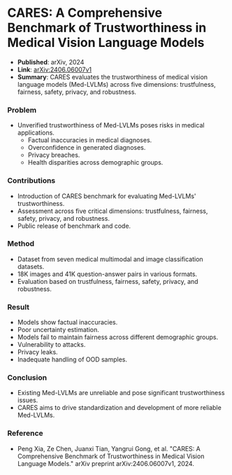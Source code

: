 # CARES: A Comprehensive Benchmark of Trustworthiness in Medical Vision Language Models
- **Published**: arXiv, 2024
- **Link**: [arXiv:2406.06007v1](https://arxiv.org/abs/2406.06007v1)
- **Summary**: CARES evaluates the trustworthiness of medical vision language models (Med-LVLMs) across five dimensions: trustfulness, fairness, safety, privacy, and robustness.

### Problem 
- Unverified trustworthiness of Med-LVLMs poses risks in medical applications.
  - Factual inaccuracies in medical diagnoses.
  - Overconfidence in generated diagnoses.
  - Privacy breaches.
  - Health disparities across demographic groups.

### Contributions
- Introduction of CARES benchmark for evaluating Med-LVLMs' trustworthiness.
- Assessment across five critical dimensions: trustfulness, fairness, safety, privacy, and robustness.
- Public release of benchmark and code.

### Method
- Dataset from seven medical multimodal and image classification datasets.
- 18K images and 41K question-answer pairs in various formats.
- Evaluation based on trustfulness, fairness, safety, privacy, and robustness.

### Result
- Models show factual inaccuracies.
- Poor uncertainty estimation.
- Models fail to maintain fairness across different demographic groups.
- Vulnerability to attacks.
- Privacy leaks.
- Inadequate handling of OOD samples.

### Conclusion
- Existing Med-LVLMs are unreliable and pose significant trustworthiness issues.
- CARES aims to drive standardization and development of more reliable Med-LVLMs.

### Reference
- Peng Xia, Ze Chen, Juanxi Tian, Yangrui Gong, et al. "CARES: A Comprehensive Benchmark of Trustworthiness in Medical Vision Language Models." arXiv preprint arXiv:2406.06007v1, 2024.
